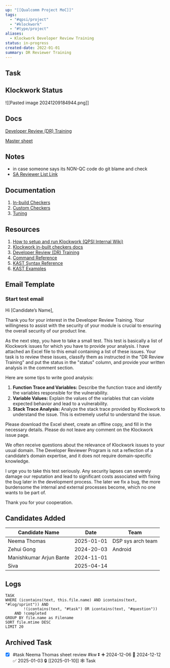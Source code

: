 ```yaml
---
up: "[[Qualcomm Project MoC]]"
tags:
  - "#qpsi/project"
  - "#klockwork"
  - "#type/project"
aliases:
  - Klockwork Developer Review Training
status: in-progress
created-date: 2022-01-01
summary: DR Reviewer Training
---
```


## Task


## Klockwork Status 

![[Pasted image 20241209184944.png]]
## Docs

[Developer Review (DR) Training](https://qualcomm-my.sharepoint.com/:p:/r/personal/apayapur_qti_qualcomm_com/_layouts/15/guestaccess.aspx?e=88e5mu&share=Ed1lj1mX3QZMjZiPKx_Ym3kBKyH-jqlUuHhd2ktrvT3n6w)

[Master sheet](https://qualcomm-my.sharepoint.com/:x:/p/apayapur_qti/ES7fxBe4DvlGn0nosvCTwTABVZ1BpYUJGyg_oiR9AjPRvw?email=mshelia%40qti.qualcomm.com&e=W1iUE8&CID=47DCF15A-DE7B-457F-87CC-0FFC8FAB794E&wdLOR=cF8E3C967-ED74-4F6D-A158-F2786632AC14)

## Notes
- in case someone says its NON-QC code do git blame and check
- [SA Reviewer List Link](https://lists.qualcomm.com/ListManager?action=view&query=SA_Reviewers&field=default&match=eq)

## Documentation

1. [In-build Checkers](https://docs.roguewave.com/en/klocwork/current/candccheckerreference)
1. [Custom Checkers](https://docs.roguewave.com/en/klocwork/2021/cckastsyntaxreference)
1. [Tuning](https://help.klocwork.com/current/en-us/concepts/tuningccanalysis.htm)

## Resources

1. [How to setup and run Klockwork (QPSI Internal Wiki)](https://confluence.qualcomm.com/confluence/display/QPSIRoadMapTeam/Klocwork+Setup)
2. [Klockwork in-built checkers docs](https://docs.roguewave.com/en/klocwork/current/candccheckerreference)
3. [Developer Review (DR) Training](https://qualcomm-my.sharepoint.com/:p:/r/personal/apayapur_qti_qualcomm_com/_layouts/15/guestaccess.aspx?e=88e5mu&share=Ed1lj1mX3QZMjZiPKx_Ym3kBKyH-jqlUuHhd2ktrvT3n6w)
4. [Command Reference](https://docs.roguewave.com/en/klocwork/current/commandreference)
5. [KAST Syntax Reference](https://docs.roguewave.com/en/klocwork/2021/cckastsyntaxreference#concept455)
6. [KAST Examples](https://docs.roguewave.com/en/klocwork/current/cckastexamples#concept447)


## Email Template

### Start test email

Hi [Candidate’s Name],

Thank you for your interest in the Developer Review Training. Your willingness to assist with the security of your module is crucial to ensuring the overall security of our product line.

As the next step, you have to take a small test. This test is basically a list of Klockwork issues for which you have to provide your analysis. I have attached an Excel file to this email containing a list of these issues. Your task is to review these issues, classify them as instructed in the "DR Review Training" and put the status in the "status" column, and provide your written analysis in the comment section.

Here are some tips to write good analysis:

1. **Function Trace and Variables:** Describe the function trace and identify the variables responsible for the vulnerability.
2. **Variable Values:** Explain the values of the variables that can violate expected behavior and lead to a vulnerability.
3. **Stack Trace Analysis:** Analyze the stack trace provided by Klockwork to understand the issue. This is extremely useful to understand the issue.

Please download the Excel sheet, create an offline copy, and fill in the necessary details. Please do not leave any comment on the Klockwork issue page.

We often receive questions about the relevance of Klockwork issues to your usual domain. The Developer Reviewer Program is not a reflection of a candidate’s domain expertise, and it does not require domain-specific knowledge.

I urge you to take this test seriously. Any security lapses can severely damage our reputation and lead to significant costs associated with fixing the bug later in the development process. The later we fix a bug, the more burdensome the internal and external processes become, which no one wants to be part of.

Thank you for your cooperation.



## Candidates Added

| Candidate Name          | Date       | Team              |
| ----------------------- | ---------- | ----------------- |
| Neema Thomas            | 2025-01-01 | DSP sys arch team |
| Zehui Gong              | 2024-20-03 | Android           |
| Manishkumar Arjun Bante | 2024-11-01 |                   |
| Siva                    | 2025-04-14 |                   | 

## Logs

```dataview
TASK
WHERE (icontains(text, this.file.name) AND icontains(text, "#log/sprint")) AND 
		!(icontains(text, "#task") OR icontains(text, "#question"))
	AND !completed
GROUP BY file.name as Filename
SORT file.mtime DESC
LIMIT 20
```
## Archived Task

- [x] #task Neema Thomas sheet review #kw ⏬ ➕ 2024-12-06 📅 2024-12-12 ✅ 2025-01-03 🔒 [[2025-01-10]] 🕸️ Task
